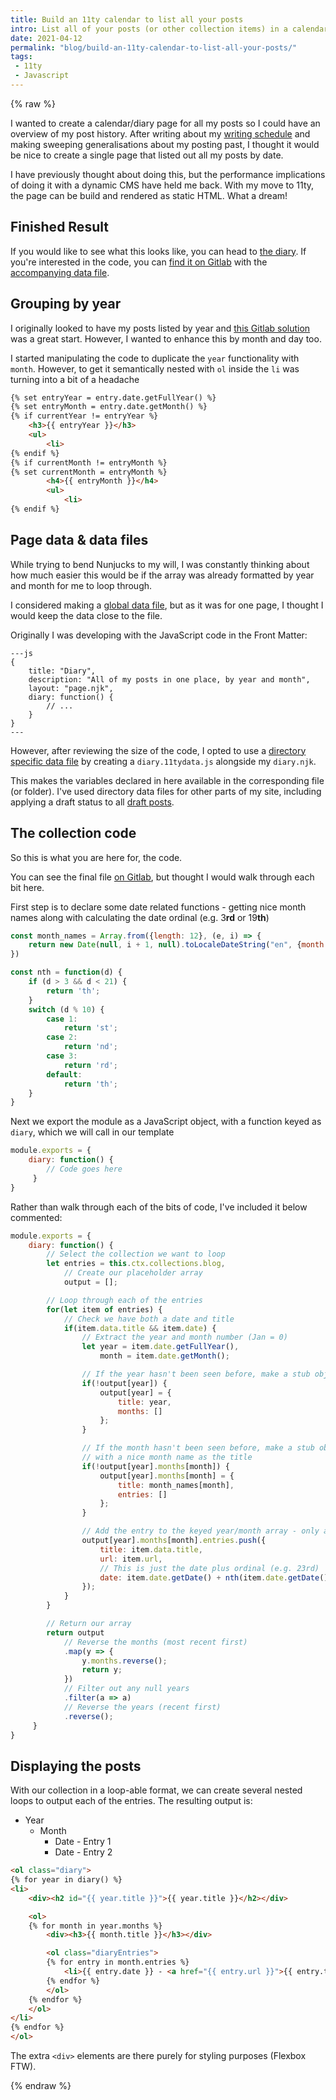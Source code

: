 ```yaml
---
title: Build an 11ty calendar to list all your posts
intro: List all of your posts (or other collection items) in a calendar/diary format to give a timeline of your past
date: 2021-04-12
permalink: "blog/build-an-11ty-calendar-to-list-all-your-posts/"
tags:
 - 11ty
 - Javascript
---
```

{% raw %}

I wanted to create a calendar/diary page for all my posts so I could have an overview of my post history. After writing about my [writing schedule](/blog/my-2021-writing-schedule/) and making sweeping generalisations about my posting past, I thought it would be nice to create a single page that listed out all my posts by date.

I have previously thought about doing this, but the performance implications of doing it with a dynamic CMS have held me back. With my move to 11ty, the page can be build and rendered as static HTML. What a dream!

## Finished Result

If you would like to see what this looks like, you can head to [the diary](/diary). If you're interested in the code, you can [find it on Gitlab](https://github.com/mikestreety/mikestreety/blob/f56e426e3565513d6e27e76e4d54f02a3f3c8df7/app/content/diary.njk) with the [accompanying data file](https://github.com/mikestreety/mikestreety/blob/f56e426e3565513d6e27e76e4d54f02a3f3c8df7/app/content/diary.11tydata.js).

## Grouping by year

I originally looked to have my posts listed by year and [this Gitlab solution](https://github.com/11ty/eleventy/issues/1284#issuecomment-648749730) was a great start. However, I wanted to enhance this by month and day too.

I started manipulating the code to duplicate the `year` functionality with `month`. However, to get it
semantically nested with `ol` inside the `li` was turning into a bit of a headache

```html
{% set entryYear = entry.date.getFullYear() %}
{% set entryMonth = entry.date.getMonth() %}
{% if currentYear != entryYear %}
	<h3>{{ entryYear }}</h3>
	<ul>
		<li>
{% endif %}
{% if currentMonth != entryMonth %}
{% set currentMonth = entryMonth %}
		<h4>{{ entryMonth }}</h4>
		<ul>
			<li>
{% endif %}
```

## Page data & data files

While trying to bend Nunjucks to my will, I was constantly thinking about how much easier this would be if the array was already formatted by year and month for me to loop through.

I considered making a [global data file](https://www.11ty.dev/docs/data-global/), but as it was for one page, I thought I would keep the data close to the file.

Originally I was developing with the JavaScript code in the Front Matter:

```
---js
{
	title: "Diary",
	description: "All of my posts in one place, by year and month",
	layout: "page.njk",
	diary: function() {
		// ...
	}
}
---
```

However, after reviewing the size of the code, I opted to use a [directory specific data file](https://www.11ty.dev/docs/data-template-dir/) by creating a `diary.11tydata.js` alongside my `diary.njk`.

This makes the variables declared in here available in the corresponding file (or folder). I've used directory data files for other parts of my site, including applying a draft status to all [draft posts](https://github.com/mikestreety/mikestreety/tree/main/app/content/drafts/drafts.json).

## The collection code

So this is what you are here for, the code.

You can see the final file [on Gitlab](https://github.com/mikestreety/mikestreety/tree/main/app/content/diary.11tydata.js), but thought I would walk through each bit here.

First step is to declare some date related functions - getting nice month names along with calculating the date ordinal (e.g. 3**rd** or 19**th**)

```js
const month_names = Array.from({length: 12}, (e, i) => {
	return new Date(null, i + 1, null).toLocaleDateString("en", {month: "long"});
})

const nth = function(d) {
	if (d > 3 && d < 21) {
		return 'th';
	}
	switch (d % 10) {
		case 1:
			return 'st';
		case 2:
			return 'nd';
		case 3:
			return 'rd';
		default:
			return 'th';
	}
}
```

Next we export the module as a JavaScript object, with a function keyed as `diary`, which we will call in our template

```js
module.exports = {
	diary: function() {
		// Code goes here
	 }
}
```

Rather than walk through each of the bits of code, I've included it below commented:

```js
module.exports = {
	diary: function() {
		// Select the collection we want to loop
		let entries = this.ctx.collections.blog,
			// Create our placeholder array
			output = [];

		// Loop through each of the entries
		for(let item of entries) {
			// Check we have both a date and title
			if(item.data.title && item.date) {
				// Extract the year and month number (Jan = 0)
				let year = item.date.getFullYear(),
					month = item.date.getMonth();

				// If the year hasn't been seen before, make a stub object
				if(!output[year]) {
					output[year] = {
						title: year,
						months: []
					};
				}

				// If the month hasn't been seen before, make a stub object
				// with a nice month name as the title
				if(!output[year].months[month]) {
					output[year].months[month] = {
						title: month_names[month],
						entries: []
					};
				}

				// Add the entry to the keyed year/month array - only add the info we need
				output[year].months[month].entries.push({
					title: item.data.title,
					url: item.url,
					// This is just the date plus ordinal (e.g. 23rd)
					date: item.date.getDate() + nth(item.date.getDate()),
				});
			}
		}

		// Return our array
		return output
			// Reverse the months (most recent first)
			.map(y => {
				y.months.reverse();
				return y;
			})
			// Filter out any null years
			.filter(a => a)
			// Reverse the years (recent first)
			.reverse();
	 }
}
```

## Displaying the posts

With our collection in a loop-able format, we can create several nested loops to output each of the entries. The resulting output is:

- Year
  - Month
    - Date - Entry 1
    - Date - Entry 2

```html
<ol class="diary">
{% for year in diary() %}
<li>
	<div><h2 id="{{ year.title }}">{{ year.title }}</h2></div>

	<ol>
	{% for month in year.months %}
		<div><h3>{{ month.title }}</h3></div>

		<ol class="diaryEntries">
		{% for entry in month.entries %}
			<li>{{ entry.date }} - <a href="{{ entry.url }}">{{ entry.title }}</a></li>
		{% endfor %}
		</ol>
	{% endfor %}
	</ol>
</li>
{% endfor %}
</ol>
```

The extra `<div>` elements are there purely for styling purposes (Flexbox FTW).

{% endraw %}
